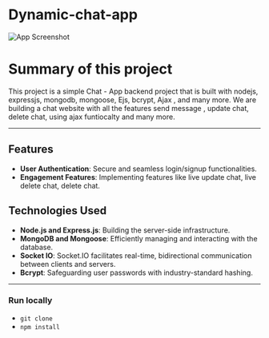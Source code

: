 # Dynamic-chat-app


![App Screenshot](https://res.cloudinary.com/dltbikmc6/image/upload/v1707888681/n1eaft2mkptmv2os98rt.png)

# Summary of this project

This project is a simple Chat - App  backend project that is built with nodejs, expressjs, mongodb, mongoose, Ejs, bcrypt, Ajax , and many more.
We are building a chat website with all the features send message , update chat, delete chat, using ajax funtiocalty and many more.

---
## Features

- **User Authentication**: Secure and seamless login/signup functionalities.
- **Engagement Features**: Implementing features like live update chat, live delete chat, delete chat.


## Technologies Used

- **Node.js and Express.js**: Building the server-side infrastructure.
- **MongoDB and Mongoose**: Efficiently managing and interacting with the database.
- **Socket IO**: Socket.IO facilitates real-time, bidirectional communication between clients and servers. 
- **Bcrypt**: Safeguarding user passwords with industry-standard hashing.

---
### Run locally
- `git clone  `
- `npm install `
